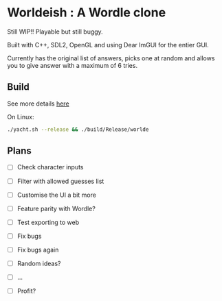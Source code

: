 # Worldeish : A Wordle clone

Still WIP!! Playable but still buggy.

Built with C++, SDL2, OpenGL and using Dear ImGUI for the entier GUI.

Currently has the original list of answers, picks one at random and allows you to give answer with a maximum of 6 tries.

## Build

See more details [here](github.com/shadowMitia/YACHT)

On Linux:

```bash
./yacht.sh --release && ./build/Release/worlde
```

## Plans

- [ ] Check character inputs
- [ ] Filter with allowed guesses list
- [ ] Customise the UI a bit more
- [ ] Feature parity with Wordle?
- [ ] Test exporting to web
- [ ] Fix bugs
- [ ] Fix bugs again
- [ ] Random ideas?
- [ ] ...
- [ ] Profit?

